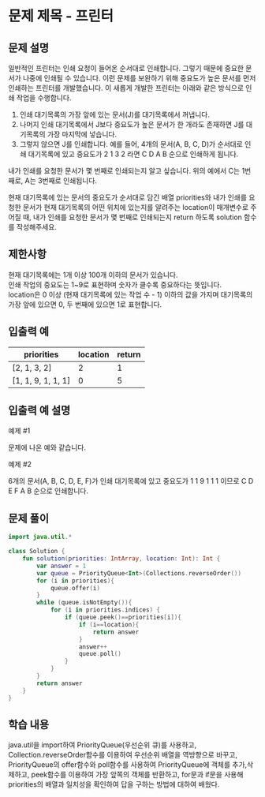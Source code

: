 # 문제 제목 - 프린터
## 문제 설명
일반적인 프린터는 인쇄 요청이 들어온 순서대로 인쇄합니다. 그렇기 때문에 중요한 문서가 나중에 인쇄될 수 있습니다. 이런 문제를 보완하기 위해 중요도가 높은 문서를 먼저 인쇄하는 프린터를 개발했습니다. 이 새롭게 개발한 프린터는 아래와 같은 방식으로 인쇄 작업을 수행합니다.

1. 인쇄 대기목록의 가장 앞에 있는 문서(J)를 대기목록에서 꺼냅니다.
2. 나머지 인쇄 대기목록에서 J보다 중요도가 높은 문서가 한 개라도 존재하면 J를 대기목록의 가장 마지막에 넣습니다.
3. 그렇지 않으면 J를 인쇄합니다.
예를 들어, 4개의 문서(A, B, C, D)가 순서대로 인쇄 대기목록에 있고 중요도가 2 1 3 2 라면 C D A B 순으로 인쇄하게 됩니다.

내가 인쇄를 요청한 문서가 몇 번째로 인쇄되는지 알고 싶습니다. 위의 예에서 C는 1번째로, A는 3번째로 인쇄됩니다.

현재 대기목록에 있는 문서의 중요도가 순서대로 담긴 배열 priorities와 내가 인쇄를 요청한 문서가 현재 대기목록의 어떤 위치에 있는지를 알려주는 location이 매개변수로 주어질 때, 내가 인쇄를 요청한 문서가 몇 번째로 인쇄되는지 return 하도록 solution 함수를 작성해주세요.

## 제한사항
현재 대기목록에는 1개 이상 100개 이하의 문서가 있습니다.  
인쇄 작업의 중요도는 1~9로 표현하며 숫자가 클수록 중요하다는 뜻입니다.  
location은 0 이상 (현재 대기목록에 있는 작업 수 - 1) 이하의 값을 가지며 대기목록의 가장 앞에 있으면 0, 두 번째에 있으면 1로 표현합니다.  
## 입출력 예
priorities	| location	| return
---|---|---|
[2, 1, 3, 2]	| 2	| 1
[1, 1, 9, 1, 1, 1]	| 0	| 5
## 입출력 예 설명
예제 #1

문제에 나온 예와 같습니다.

예제 #2

6개의 문서(A, B, C, D, E, F)가 인쇄 대기목록에 있고 중요도가 1 1 9 1 1 1 이므로 C D E F A B 순으로 인쇄합니다.
## 문제 풀이
``` kotlin
import java.util.*

class Solution {
    fun solution(priorities: IntArray, location: Int): Int {
        var answer = 1
        var queue = PriorityQueue<Int>(Collections.reverseOrder())
        for (i in priorities){
            queue.offer(i)
        }
        while (queue.isNotEmpty()){
            for (i in priorities.indices) {
                if (queue.peek()==priorities[i]){
                    if (i==location){
                        return answer
                    }
                    answer++
                    queue.poll()
                }
            }
        }
        return answer
    }
}
```
## 학습 내용
java.util을 import하여 PriorityQueue(우선순위 큐)를 사용하고, Collection.reverseOrder함수를 이용하여 우선순위 배열을 역방향으로 바꾸고, PriorityQueue의 offer함수와 poll함수를 사용하여 PriorityQueue에 객체를 추가,삭제하고, peek함수를 이용하여 가장 앞쪽의 객체를 반환하고, for문과 if문을 사용해 priorities의 배열과 일치성을 확인하여 답을 구하는 방법에 대하여 배웠다.


